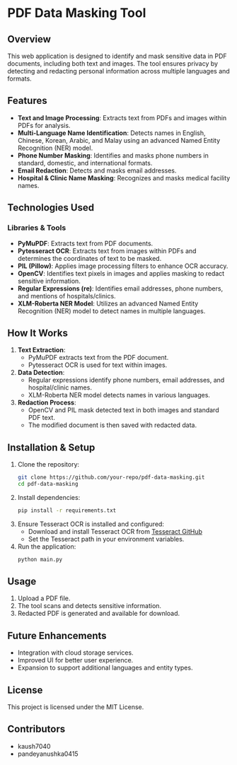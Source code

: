 # PDF Data Masking Tool

## Overview
This web application is designed to identify and mask sensitive data in PDF documents, including both text and images. The tool ensures privacy by detecting and redacting personal information across multiple languages and formats.

## Features
- **Text and Image Processing**: Extracts text from PDFs and images within PDFs for analysis.
- **Multi-Language Name Identification**: Detects names in English, Chinese, Korean, Arabic, and Malay using an advanced Named Entity Recognition (NER) model.
- **Phone Number Masking**: Identifies and masks phone numbers in standard, domestic, and international formats.
- **Email Redaction**: Detects and masks email addresses.
- **Hospital & Clinic Name Masking**: Recognizes and masks medical facility names.

## Technologies Used
### Libraries & Tools
- **PyMuPDF**: Extracts text from PDF documents.
- **Pytesseract OCR**: Extracts text from images within PDFs and determines the coordinates of text to be masked.
- **PIL (Pillow)**: Applies image processing filters to enhance OCR accuracy.
- **OpenCV**: Identifies text pixels in images and applies masking to redact sensitive information.
- **Regular Expressions (re)**: Identifies email addresses, phone numbers, and mentions of hospitals/clinics.
- **XLM-Roberta NER Model**: Utilizes an advanced Named Entity Recognition (NER) model to detect names in multiple languages.

## How It Works
1. **Text Extraction**:
   - PyMuPDF extracts text from the PDF document.
   - Pytesseract OCR is used for text within images.
2. **Data Detection**:
   - Regular expressions identify phone numbers, email addresses, and hospital/clinic names.
   - XLM-Roberta NER model detects names in various languages.
3. **Redaction Process**:
   - OpenCV and PIL mask detected text in both images and standard PDF text.
   - The modified document is then saved with redacted data.

## Installation & Setup
1. Clone the repository:
   ```bash
   git clone https://github.com/your-repo/pdf-data-masking.git
   cd pdf-data-masking
   ```
2. Install dependencies:
   ```bash
   pip install -r requirements.txt
   ```
3. Ensure Tesseract OCR is installed and configured:
   - Download and install Tesseract OCR from [Tesseract GitHub](https://github.com/tesseract-ocr/tesseract)
   - Set the Tesseract path in your environment variables.
4. Run the application:
   ```bash
   python main.py
   ```

## Usage
1. Upload a PDF file.
2. The tool scans and detects sensitive information.
3. Redacted PDF is generated and available for download.

## Future Enhancements
- Integration with cloud storage services.
- Improved UI for better user experience.
- Expansion to support additional languages and entity types.

## License
This project is licensed under the MIT License.

## Contributors
- kaush7040
- pandeyanushka0415

